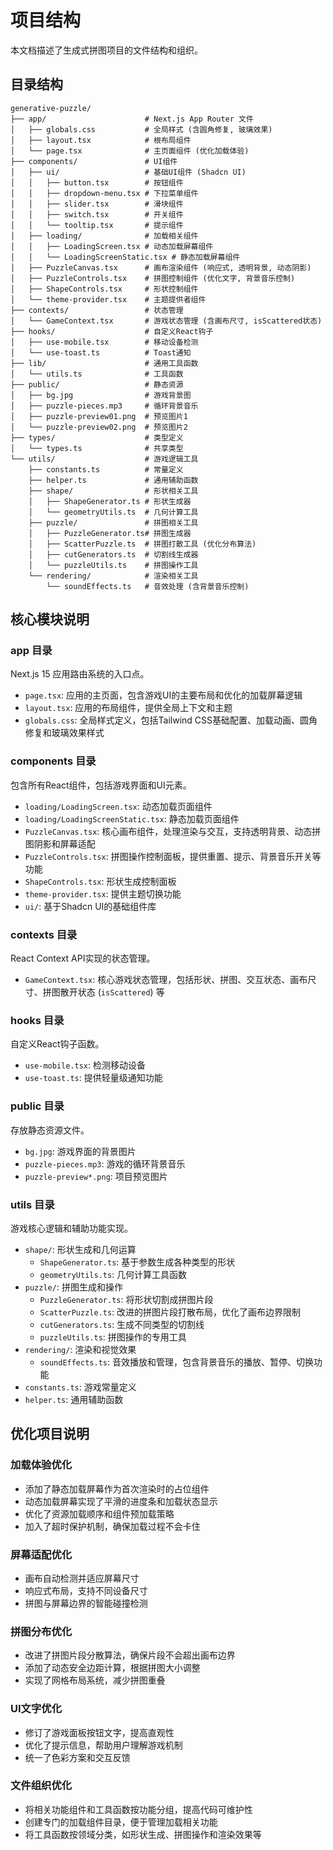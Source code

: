 # 项目结构

本文档描述了生成式拼图项目的文件结构和组织。

## 目录结构

```
generative-puzzle/
├── app/                      # Next.js App Router 文件
│   ├── globals.css           # 全局样式 (含圆角修复, 玻璃效果)
│   ├── layout.tsx            # 根布局组件
│   └── page.tsx              # 主页面组件 (优化加载体验)
├── components/               # UI组件
│   ├── ui/                   # 基础UI组件 (Shadcn UI)
│   │   ├── button.tsx        # 按钮组件
│   │   ├── dropdown-menu.tsx # 下拉菜单组件
│   │   ├── slider.tsx        # 滑块组件
│   │   ├── switch.tsx        # 开关组件
│   │   └── tooltip.tsx       # 提示组件
│   ├── loading/              # 加载相关组件
│   │   ├── LoadingScreen.tsx # 动态加载屏幕组件
│   │   └── LoadingScreenStatic.tsx # 静态加载屏幕组件
│   ├── PuzzleCanvas.tsx      # 画布渲染组件 (响应式, 透明背景, 动态阴影)
│   ├── PuzzleControls.tsx    # 拼图控制组件 (优化文字, 背景音乐控制)
│   ├── ShapeControls.tsx     # 形状控制组件
│   └── theme-provider.tsx    # 主题提供者组件
├── contexts/                 # 状态管理
│   └── GameContext.tsx       # 游戏状态管理 (含画布尺寸, isScattered状态)
├── hooks/                    # 自定义React钩子
│   ├── use-mobile.tsx        # 移动设备检测
│   └── use-toast.ts          # Toast通知
├── lib/                      # 通用工具函数
│   └── utils.ts              # 工具函数
├── public/                   # 静态资源
│   ├── bg.jpg                # 游戏背景图
│   ├── puzzle-pieces.mp3     # 循环背景音乐
│   ├── puzzle-preview01.png  # 预览图片1
│   └── puzzle-preview02.png  # 预览图片2
├── types/                    # 类型定义
│   └── types.ts              # 共享类型
└── utils/                    # 游戏逻辑工具
    ├── constants.ts          # 常量定义
    ├── helper.ts             # 通用辅助函数
    ├── shape/                # 形状相关工具
    │   ├── ShapeGenerator.ts # 形状生成器
    │   └── geometryUtils.ts  # 几何计算工具
    ├── puzzle/               # 拼图相关工具
    │   ├── PuzzleGenerator.ts# 拼图生成器
    │   ├── ScatterPuzzle.ts  # 拼图打散工具 (优化分布算法)
    │   ├── cutGenerators.ts  # 切割线生成器
    │   └── puzzleUtils.ts    # 拼图操作工具
    └── rendering/            # 渲染相关工具
        └── soundEffects.ts   # 音效处理 (含背景音乐控制)
```

## 核心模块说明

### app 目录

Next.js 15 应用路由系统的入口点。

- `page.tsx`: 应用的主页面，包含游戏UI的主要布局和优化的加载屏幕逻辑
- `layout.tsx`: 应用的布局组件，提供全局上下文和主题
- `globals.css`: 全局样式定义，包括Tailwind CSS基础配置、加载动画、圆角修复和玻璃效果样式

### components 目录

包含所有React组件，包括游戏界面和UI元素。

- `loading/LoadingScreen.tsx`: 动态加载页面组件
- `loading/LoadingScreenStatic.tsx`: 静态加载页面组件
- `PuzzleCanvas.tsx`: 核心画布组件，处理渲染与交互，支持透明背景、动态拼图阴影和屏幕适配
- `PuzzleControls.tsx`: 拼图操作控制面板，提供重置、提示、背景音乐开关等功能
- `ShapeControls.tsx`: 形状生成控制面板
- `theme-provider.tsx`: 提供主题切换功能
- `ui/`: 基于Shadcn UI的基础组件库

### contexts 目录

React Context API实现的状态管理。

- `GameContext.tsx`: 核心游戏状态管理，包括形状、拼图、交互状态、画布尺寸、拼图散开状态 (`isScattered`) 等

### hooks 目录

自定义React钩子函数。

- `use-mobile.tsx`: 检测移动设备
- `use-toast.ts`: 提供轻量级通知功能

### public 目录

存放静态资源文件。

- `bg.jpg`: 游戏界面的背景图片
- `puzzle-pieces.mp3`: 游戏的循环背景音乐
- `puzzle-preview*.png`: 项目预览图片

### utils 目录

游戏核心逻辑和辅助功能实现。

- `shape/`: 形状生成和几何运算
  - `ShapeGenerator.ts`: 基于参数生成各种类型的形状
  - `geometryUtils.ts`: 几何计算工具函数
- `puzzle/`: 拼图生成和操作
  - `PuzzleGenerator.ts`: 将形状切割成拼图片段
  - `ScatterPuzzle.ts`: 改进的拼图片段打散布局，优化了画布边界限制
  - `cutGenerators.ts`: 生成不同类型的切割线
  - `puzzleUtils.ts`: 拼图操作的专用工具
- `rendering/`: 渲染和视觉效果
  - `soundEffects.ts`: 音效播放和管理，包含背景音乐的播放、暂停、切换功能
- `constants.ts`: 游戏常量定义
- `helper.ts`: 通用辅助函数

## 优化项目说明

### 加载体验优化

- 添加了静态加载屏幕作为首次渲染时的占位组件
- 动态加载屏幕实现了平滑的进度条和加载状态显示
- 优化了资源加载顺序和组件预加载策略
- 加入了超时保护机制，确保加载过程不会卡住

### 屏幕适配优化

- 画布自动检测并适应屏幕尺寸
- 响应式布局，支持不同设备尺寸
- 拼图与屏幕边界的智能碰撞检测

### 拼图分布优化

- 改进了拼图片段分散算法，确保片段不会超出画布边界
- 添加了动态安全边距计算，根据拼图大小调整
- 实现了网格布局系统，减少拼图重叠

### UI文字优化

- 修订了游戏面板按钮文字，提高直观性
- 优化了提示信息，帮助用户理解游戏机制
- 统一了色彩方案和交互反馈

### 文件组织优化

- 将相关功能组件和工具函数按功能分组，提高代码可维护性
- 创建专门的加载组件目录，便于管理加载相关功能
- 将工具函数按领域分类，如形状生成、拼图操作和渲染效果等
